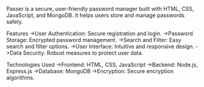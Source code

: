 Passer is a secure, user-friendly password manager built with HTML, CSS, JavaScript, and MongoDB. It helps users store and manage passwords safely.

Features
->User Authentication: Secure registration and login.
->Password Storage: Encrypted password management.
->Search and Filter: Easy search and filter options.
->User Interface: Intuitive and responsive design.
->Data Security: Robust measures to protect user data.

Technologies Used
->Frontend: HTML, CSS, JavaScript
->Backend: Node.js, Express.js
->Database: MongoDB
->Encryption: Secure encryption algorithms.
